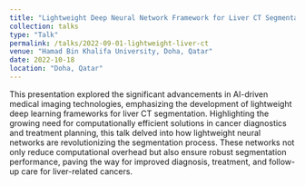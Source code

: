 ```yaml
---
title: "Lightweight Deep Neural Network Framework for Liver CT Segmentation"
collection: talks
type: "Talk"
permalink: /talks/2022-09-01-lightweight-liver-ct
venue: "Hamad Bin Khalifa University, Doha, Qatar"
date: 2022-10-18
location: "Doha, Qatar"
---
```

This presentation explored the significant advancements in AI-driven medical imaging technologies, emphasizing the development of lightweight deep learning frameworks for liver CT segmentation. Highlighting the growing need for computationally efficient solutions in cancer diagnostics and treatment planning, this talk delved into how lightweight neural networks are revolutionizing the segmentation process. These networks not only reduce computational overhead but also ensure robust segmentation performance, paving the way for improved diagnosis, treatment, and follow-up care for liver-related cancers.